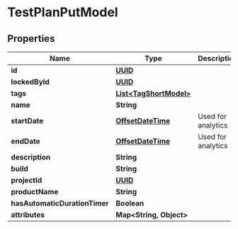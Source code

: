 # TestPlanPutModel

## Properties
Name | Type | Description | Notes
------------ | ------------- | ------------- | -------------
**id** | [**UUID**](UUID.md) |  |  [optional]
**lockedById** | [**UUID**](UUID.md) |  |  [optional]
**tags** | [**List&lt;TagShortModel&gt;**](TagShortModel.md) |  |  [optional]
**name** | **String** |  | 
**startDate** | [**OffsetDateTime**](OffsetDateTime.md) | Used for analytics |  [optional]
**endDate** | [**OffsetDateTime**](OffsetDateTime.md) | Used for analytics |  [optional]
**description** | **String** |  |  [optional]
**build** | **String** |  |  [optional]
**projectId** | [**UUID**](UUID.md) |  | 
**productName** | **String** |  |  [optional]
**hasAutomaticDurationTimer** | **Boolean** |  |  [optional]
**attributes** | **Map&lt;String, Object&gt;** |  |  [optional]
